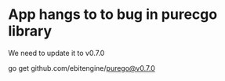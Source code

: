 # App hangs to to bug in purecgo library

We need to update it to v0.7.0

go get github.com/ebitengine/purego@v0.7.0
